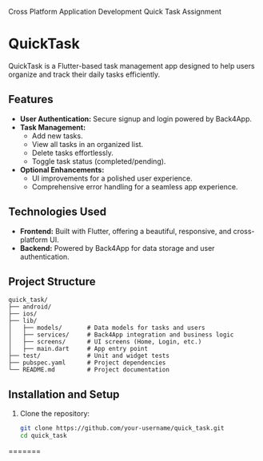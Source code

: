 Cross Platform Application Development Quick Task Assignment

# QuickTask

QuickTask is a Flutter-based task management app designed to help users organize and track their daily tasks efficiently.

## Features
- **User Authentication:** Secure signup and login powered by Back4App.
- **Task Management:**
    - Add new tasks.
    - View all tasks in an organized list.
    - Delete tasks effortlessly.
    - Toggle task status (completed/pending).
- **Optional Enhancements:**
    - UI improvements for a polished user experience.
    - Comprehensive error handling for a seamless app experience.

## Technologies Used
- **Frontend:** Built with Flutter, offering a beautiful, responsive, and cross-platform UI.
- **Backend:** Powered by Back4App for data storage and user authentication.

## Project Structure
    quick_task/  
    ├── android/  
    ├── ios/  
    ├── lib/  
    │   ├── models/       # Data models for tasks and users  
    │   ├── services/     # Back4App integration and business logic  
    │   ├── screens/      # UI screens (Home, Login, etc.)  
    │   ├── main.dart     # App entry point  
    ├── test/             # Unit and widget tests  
    ├── pubspec.yaml      # Project dependencies  
    └── README.md         # Project documentation

## Installation and Setup

1. Clone the repository:
   ```bash  
   git clone https://github.com/your-username/quick_task.git  
   cd quick_task  

=======

